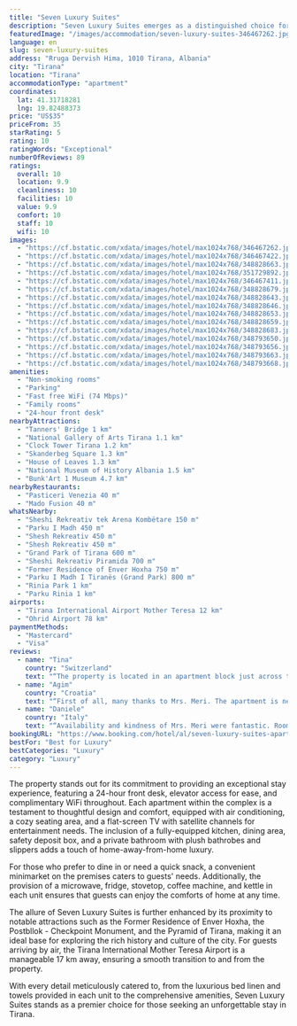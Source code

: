 ```yaml
---
title: "Seven Luxury Suites"
description: "Seven Luxury Suites emerges as a distinguished choice for travelers seeking a blend of comfort and convenience in the heart of Tirana."
featuredImage: "/images/accommodation/seven-luxury-suites-346467262.jpg"
language: en
slug: seven-luxury-suites
address: "Rruga Dervish Hima, 1010 Tirana, Albania"
city: "Tirana"
location: "Tirana"
accommodationType: "apartment"
coordinates:
  lat: 41.31718281
  lng: 19.82488373
price: "US$35"
priceFrom: 35
starRating: 5
rating: 10
ratingWords: "Exceptional"
numberOfReviews: 89
ratings:
  overall: 10
  location: 9.9
  cleanliness: 10
  facilities: 10
  value: 9.9
  comfort: 10
  staff: 10
  wifi: 10
images:
  - "https://cf.bstatic.com/xdata/images/hotel/max1024x768/346467262.jpg?k=650bbd4bd5b81fb2c8ca5e97d3d7d21f167462525b541c1c65572d0d42f6d921&o=&hp=1"
  - "https://cf.bstatic.com/xdata/images/hotel/max1024x768/346467422.jpg?k=95ac89f899bf332feea6e4e658c4a814c7544407d922696245502c2ee98cdaaa&o=&hp=1"
  - "https://cf.bstatic.com/xdata/images/hotel/max1024x768/348828663.jpg?k=10d0574a830db3834996b5f9b263120392b8fa41daae356af633aea8a5484f8c&o=&hp=1"
  - "https://cf.bstatic.com/xdata/images/hotel/max1024x768/351729892.jpg?k=49b3ee33a1903b14e0df4a9801b5e2f56d951a949492a11ca17e2b941afb3c9e&o=&hp=1"
  - "https://cf.bstatic.com/xdata/images/hotel/max1024x768/346467411.jpg?k=ebec516cdb8f946b8cab5823fdcee5a74ae2df5c4a1b053a810c89e867a0aac4&o=&hp=1"
  - "https://cf.bstatic.com/xdata/images/hotel/max1024x768/348828679.jpg?k=dff84fb1ab28e60c4a0933ef30c999033fed91ad5e1e99370a5019c915e2ec65&o=&hp=1"
  - "https://cf.bstatic.com/xdata/images/hotel/max1024x768/348828643.jpg?k=abf4a0501c3c72faf8e042cf6f76a98de83e81635d5e90bad1944d983bee357e&o=&hp=1"
  - "https://cf.bstatic.com/xdata/images/hotel/max1024x768/348828646.jpg?k=a5a87d240f8d9f234fb3c9df1158d2f78cb21db5912f7ad201535e6309ec1660&o=&hp=1"
  - "https://cf.bstatic.com/xdata/images/hotel/max1024x768/348828653.jpg?k=1a886ee30b5be49070bc1eb30ae03ac92f70020f6e0194c30a33c5963b198302&o=&hp=1"
  - "https://cf.bstatic.com/xdata/images/hotel/max1024x768/348828659.jpg?k=f040b235498544951a471adccc2f433f97542e6149cdf21e8b4bc3a9afd3ee8c&o=&hp=1"
  - "https://cf.bstatic.com/xdata/images/hotel/max1024x768/348828683.jpg?k=bdd0d1026b2b71f59bb6cbbbeb16b31ca2caf96f4c49b54c5befd04289ff3e71&o=&hp=1"
  - "https://cf.bstatic.com/xdata/images/hotel/max1024x768/348793650.jpg?k=ddeece33cd8e184a706898949d75c72c50f21f2c05b2776c6e5006e1b35f4ea5&o=&hp=1"
  - "https://cf.bstatic.com/xdata/images/hotel/max1024x768/348793656.jpg?k=b0caf2994fc889534ad6b4f39f7b944d303a7025d04e18749f09b08d2f8822da&o=&hp=1"
  - "https://cf.bstatic.com/xdata/images/hotel/max1024x768/348793663.jpg?k=8e800057eb8a2d6fced4934133464fbb84559dd0f283a3b091d4256aaea86374&o=&hp=1"
  - "https://cf.bstatic.com/xdata/images/hotel/max1024x768/348793668.jpg?k=8441540b0641a3927ee303bdb38de6618094122a3758795a729201a576fb0161&o=&hp=1"
amenities:
  - "Non-smoking rooms"
  - "Parking"
  - "Fast free WiFi (74 Mbps)"
  - "Family rooms"
  - "24-hour front desk"
nearbyAttractions:
  - "Tanners' Bridge 1 km"
  - "National Gallery of Arts Tirana 1.1 km"
  - "Clock Tower Tirana 1.2 km"
  - "Skanderbeg Square 1.3 km"
  - "House of Leaves 1.3 km"
  - "National Museum of History Albania 1.5 km"
  - "Bunk'Art 1 Museum 4.7 km"
nearbyRestaurants:
  - "Pasticeri Venezia 40 m"
  - "Mado Fusion 40 m"
whatsNearby:
  - "Sheshi Rekreativ tek Arena Kombëtare 150 m"
  - "Parku I Madh 450 m"
  - "Shesh Rekreativ 450 m"
  - "Shesh Rekreativ 450 m"
  - "Grand Park of Tirana 600 m"
  - "Sheshi Rekreativ Piramida 700 m"
  - "Former Residence of Enver Hoxha 750 m"
  - "Parku I Madh I Tiranës (Grand Park) 800 m"
  - "Rinia Park 1 km"
  - "Parku Rinia 1 km"
airports:
  - "Tirana International Airport Mother Teresa 12 km"
  - "Ohrid Airport 78 km"
paymentMethods:
  - "Mastercard"
  - "Visa"
reviews:
  - name: "Tina"
    country: "Switzerland"
    text: "“The property is located in an apartment block just across the modern stadium in a trendier area of Tirana. Meri makes sure that her apartments are some of the best you have ever stayed in. To be honest if things were half as good, I would still...”"
  - name: "Agim"
    country: "Croatia"
    text: "“First of all, many thanks to Mrs. Meri. The apartment is new and very nicely and modernly furnished. The apartment is located right next to the Tirana stadium and approx. 12 minutes' walk from the main center. My wife forgot her glasses in the...”"
  - name: "Daniele"
    country: "Italy"
    text: "“Availability and kindness of Mrs. Meri were fantastic. Room very clean and confort.”"
bookingURL: "https://www.booking.com/hotel/al/seven-luxury-suites-apartments.en-gb.html?aid=8035640"
bestFor: "Best for Luxury"
bestCategories: "Luxury"
category: "Luxury"
---
```


The property stands out for its commitment to providing an exceptional stay experience, featuring a 24-hour front desk, elevator access for ease, and complimentary WiFi throughout. Each apartment within the complex is a testament to thoughtful design and comfort, equipped with air conditioning, a cozy seating area, and a flat-screen TV with satellite channels for entertainment needs. The inclusion of a fully-equipped kitchen, dining area, safety deposit box, and a private bathroom with plush bathrobes and slippers adds a touch of home-away-from-home luxury.

For those who prefer to dine in or need a quick snack, a convenient minimarket on the premises caters to guests' needs. Additionally, the provision of a microwave, fridge, stovetop, coffee machine, and kettle in each unit ensures that guests can enjoy the comforts of home at any time.

The allure of Seven Luxury Suites is further enhanced by its proximity to notable attractions such as the Former Residence of Enver Hoxha, the Postbllok - Checkpoint Monument, and the Pyramid of Tirana, making it an ideal base for exploring the rich history and culture of the city. For guests arriving by air, the Tirana International Mother Teresa Airport is a manageable 17 km away, ensuring a smooth transition to and from the property.

With every detail meticulously catered to, from the luxurious bed linen and towels provided in each unit to the comprehensive amenities, Seven Luxury Suites stands as a premier choice for those seeking an unforgettable stay in Tirana.